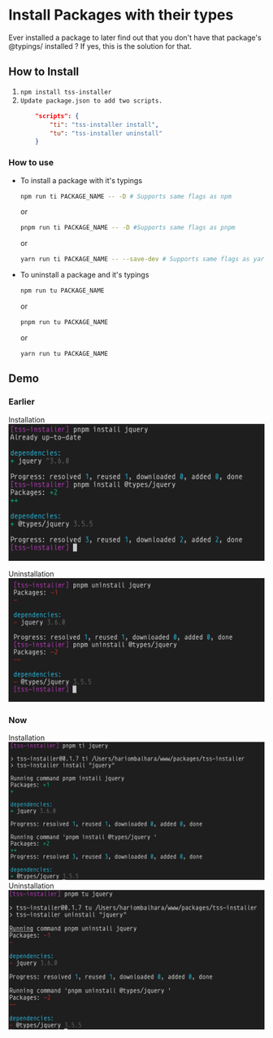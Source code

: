# Install Packages with their types

Ever installed a package to later find out that you don't have that package's @typings/ installed ? If yes, this is the solution for that.

## How to Install

1. `npm install tss-installer`
2. `Update package.json to add two scripts.`
    ```json
        "scripts": {
            "ti": "tss-installer install",
            "tu": "tss-installer uninstall"
        }
    ```

### How to use

- To install a package with it's typings

    ```bash
    npm run ti PACKAGE_NAME -- -D # Supports same flags as npm
    ```
    
    or

    ```bash
    pnpm run ti PACKAGE_NAME -- -D #Supports same flags as pnpm
    ```

    or

    ```bash
    yarn run ti PACKAGE_NAME -- --save-dev # Supports same flags as yarn
    ```

- To uninstall a package and it's typings

    ```bash
    npm run tu PACKAGE_NAME
    ```

    or

    ```bash
    pnpm run tu PACKAGE_NAME
    ```
    
    or

    ```
    yarn run tu PACKAGE_NAME
    ```
## Demo

### Earlier

Installation
![Earlier Installation - Two Steps](./demo/earlier-installation.png)

Uninstallation
![Earlier Uninstallation - Two Steps](./demo/earlier-uninstallation.png)

### Now 

Installation
![Now Installation - Single Step](./demo/now-installation.png)
Uninstallation
![Now Uninstallation - Single Step](./demo/now-uninstallation.png)